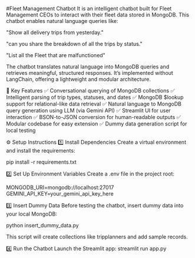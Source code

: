 #Fleet Management Chatbot 
It is an intelligent chatbot built for Fleet Management CEOs to interact with their fleet data stored in MongoDB. This chatbot enables natural language queries like:

"Show all delivery trips from yesterday."

"can you share the breakdown of all the trips by status."

"List all the Fleet that are malfunctioned"

The chatbot translates natural language into MongoDB queries and retrieves meaningful, structured responses. It’s implemented without LangChain, offering a lightweight and modular architecture.

🚚 Key Features
✅ Conversational querying of MongoDB collections
✅ Intelligent parsing of trip types, statuses, and dates
✅ MongoDB $lookup support for relational-like data retrieval
✅ Natural language to MongoDB query generation using LLM (via Gemini API)
✅ Streamlit UI for user interaction
✅ BSON-to-JSON conversion for human-readable outputs
✅ Modular codebase for easy extension
✅ Dummy data generation script for local testing

⚙️ Setup Instructions
1️⃣ Install Dependencies
Create a virtual environment and install the requirements:

pip install -r requirements.txt

2️⃣ Set Up Environment Variables
Create a .env file in the project root:

MONGODB_URI=mongodb://localhost:27017
GEMINI_API_KEY=your_gemini_api_key_here

3️⃣ Insert Dummy Data
Before testing the chatbot, insert dummy data into your local MongoDB:

python insert_dummy_data.py

This script will create collections like tripplanners and add sample records.

4️⃣ Run the Chatbot
Launch the Streamlit app:
streamlit run app.py
